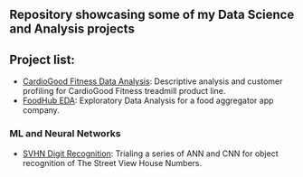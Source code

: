 ## Repository showcasing some of my Data Science and Analysis projects
## Project list:
- [CardioGood Fitness Data Analysis](https://github.com/bertagnolli/Data-Science-and-Analysis/tree/main/CardioGood%20Fitness%20Data%20Analysis): Descriptive analysis and customer profiling for CardioGood Fitness treadmill product line.
- [FoodHub EDA](https://github.com/bertagnolli/Data-Science-and-Analysis/tree/main/FoodHub%20EDA%20report): Exploratory Data Analysis for a food aggregator app company.

### ML and Neural Networks
- [SVHN Digit Recognition](https://github.com/bertagnolli/Data-Science-and-Analysis/tree/main/SVHN-Digit-Recognition): Trialing a series of ANN and CNN for object recognition of The Street View House Numbers.
